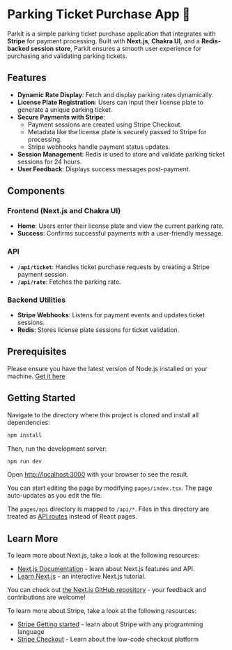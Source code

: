 # Parking Ticket Purchase App 🚗

Parkit is a simple parking ticket purchase application that integrates with **Stripe** for payment processing. Built with **Next.js**, **Chakra UI**, and a **Redis-backed session store**, Parkit ensures a smooth user experience for purchasing and validating parking tickets.

## Features

- **Dynamic Rate Display**: Fetch and display parking rates dynamically.
- **License Plate Registration**: Users can input their license plate to generate a unique parking ticket.
- **Secure Payments with Stripe**:
  - Payment sessions are created using Stripe Checkout.
  - Metadata like the license plate is securely passed to Stripe for processing.
  - Stripe webhooks handle payment status updates.
- **Session Management**: Redis is used to store and validate parking ticket sessions for 24 hours.
- **User Feedback**: Displays success messages post-payment.

## Components

### Frontend (Next.js and Chakra UI)

- **Home**: Users enter their license plate and view the current parking rate.
- **Success**: Confirms successful payments with a user-friendly message.

### API

- **`/api/ticket`**: Handles ticket purchase requests by creating a Stripe payment session.
- **`/api/rate`**: Fetches the parking rate.

### Backend Utilities

- **Stripe Webhooks**: Listens for payment events and updates ticket sessions.
- **Redis**: Stores license plate sessions for ticket validation.

## Prerequisites

Please ensure you have the latest version of Node.js installed on your machine. [Get it here](https://nodejs.org/en/)


## Getting Started

Navigate to the directory where this project is cloned and install all dependencies:

```bash
npm install
```

Then, run the development server:

```bash
npm run dev
```

Open [http://localhost:3000](http://localhost:3000) with your browser to see the result.

You can start editing the page by modifying `pages/index.tsx`. The page auto-updates as you edit the file.

The `pages/api` directory is mapped to `/api/*`. Files in this directory are treated as [API routes](https://nextjs.org/docs/api-routes/introduction) instead of React pages.

## Learn More

To learn more about Next.js, take a look at the following resources:

- [Next.js Documentation](https://nextjs.org/docs) - learn about Next.js features and API.
- [Learn Next.js](https://nextjs.org/learn) - an interactive Next.js tutorial.

You can check out [the Next.js GitHub repository](https://github.com/vercel/next.js/) - your feedback and contributions are welcome!

To learn more about Stripe, take a look at the following resources: 
- [Stripe Getting started](https://stripe.com/docs/development/get-started) - learn about Stripe with any programming language
- [Stripe Checkout](https://stripe.com/docs/payments/checkout) - Learn about the low-code checkout platform
